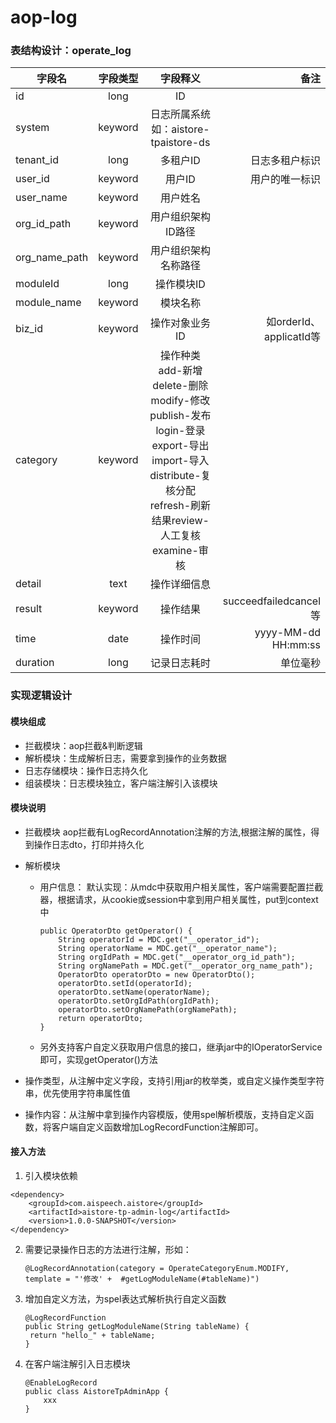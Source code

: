 # aop-log
### 表结构设计：operate_log
字段名| 字段类型| 字段释义| 备注
--|:--:|:--:|--:
id| 		long| 		ID| 						| 
system| 	keyword| 	日志所属系统 如：aistore-tpaistore-ds|		 |	
tenant_id| 	long| 		多租户ID| 				日志多租户标识|
user_id| 	keyword| 	用户ID|				 用户的唯一标识|
user_name|	keyword|	用户姓名 |				|
org_id_path| 	keyword| 	用户组织架构ID路径 |	|
org_name_path|	keyword| 	用户组织架构名称路径|	| 
moduleId| 	long| 		操作模块ID|	| 
module_name| 	keyword| 	模块名称 |	|
biz_id| 	keyword| 	操作对象业务ID| 	如orderId、applicatId等|
category| 	keyword| 	操作种类 add-新增delete-删除modify-修改publish-发布login-登录export-导出import-导入distribute-复核分配refresh-刷新结果review-人工复核examine-审核||
detail| 	text| 		操作详细信息| |
result| 	keyword| 	操作结果| 			succeedfailedcancel等|
time| 		date| 		操作时间| 			yyyy-MM-dd HH:mm:ss|
duration| 	long| 		记录日志耗时| 		单位毫秒|

### 实现逻辑设计

#### 模块组成

* 拦截模块：aop拦截&判断逻辑
* 解析模块：生成解析日志，需要拿到操作的业务数据
* 日志存储模块：操作日志持久化
* 组装模块：日志模块独立，客户端注解引入该模块

#### 模块说明

* 拦截模块
  aop拦截有LogRecordAnnotation注解的方法,根据注解的属性，得到操作日志dto，打印并持久化

* 解析模块

  * 用户信息：
    默认实现：从mdc中获取用户相关属性，客户端需要配置拦截器，根据请求，从cookie或session中拿到用户相关属性，put到context中

    ```
    public OperatorDto getOperator() {
        String operatorId = MDC.get("__operator_id");
        String operatorName = MDC.get("__operator_name");
        String orgIdPath = MDC.get("__operator_org_id_path");
        String orgNamePath = MDC.get("__operator_org_name_path");
        OperatorDto operatorDto = new OperatorDto();
        operatorDto.setId(operatorId);
        operatorDto.setName(operatorName);
        operatorDto.setOrgIdPath(orgIdPath);
        operatorDto.setOrgNamePath(orgNamePath);
        return operatorDto;
    }
    ```

    

  * 另外支持客户自定义获取用户信息的接口，继承jar中的IOperatorService即可，实现getOperator()方法

* 操作类型，从注解中定义字段，支持引用jar的枚举类，或自定义操作类型字符串，优先使用字符串属性值

* 操作内容：从注解中拿到操作内容模版，使用spel解析模版，支持自定义函数，将客户端自定义函数增加LogRecordFunction注解即可。

#### 接入方法

1. 引入模块依赖

```
<dependency>
	<groupId>com.aispeech.aistore</groupId>
	<artifactId>aistore-tp-admin-log</artifactId>
	<version>1.0.0-SNAPSHOT</version>
</dependency>
```



2. 需要记录操作日志的方法进行注解，形如：

   ```
   @LogRecordAnnotation(category = OperateCategoryEnum.MODIFY, template = "'修改' +  #getLogModuleName(#tableName)")
   ```

   

3. 增加自定义方法，为spel表达式解析执行自定义函数

   ```
   @LogRecordFunction
   public String getLogModuleName(String tableName) {
   	return "hello_" + tableName;
   }
   ```

   

4. 在客户端注解引入日志模块

   ```
   @EnableLogRecord
   public class AistoreTpAdminApp {
       xxx
   }
   ```

   
